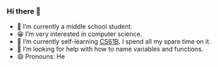 ### Hi there 👋
- 🔭 I’m currently a middle school student.
- 😁 I’m very interested in computer science.
- 🌱 I’m currently self-learning [CS61B](https://sp21.datastructur.es/). I spend all my spare time on it.
- 🤔 I’m looking for help with how to name variables and functions.
- 😄 Pronouns: He
<!--
**unuing/unuing** is a ✨ _special_ ✨ repository because its `README.md` (this file) appears on your GitHub profile.

Here are some ideas to get you started:


- 🌱 I’m currently learning ...
- 👯 I’m looking to collaborate on ...
- 🤔 I’m looking for help with ...
- 💬 Ask me about ...
- 📫 How to reach me: ...
- 😄 Pronouns: ...
- ⚡ Fun fact: ...
-->
